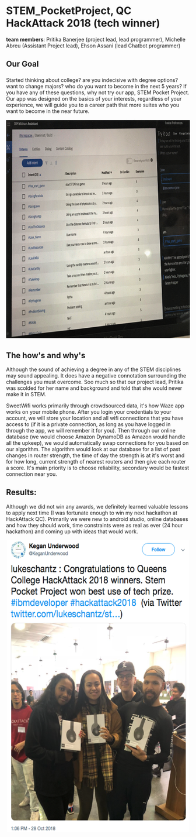 # STEM_PocketProject, QC HackAttack 2018 (tech winner)

**team members**: Pritika Banerjee (project lead, lead programmer), Michelle Abreu (Assistant Project lead), 
Ehson Assani (lead Chatbot programmer)

## Our Goal

### 
Started thinking about college? are you indecisive with degree options? want to change majors? who do you want to become in the next 5 years?  If you have any of these questions, why not try our app, STEM Pocket Project.  Our app was designed on the basics of your interests, regardless of your experience, we will guide you to a career path that more suites who you want to become in the near future.  

<p align="center">
    <img src="GifMain.gif" alt="Image" width="800" height="600" />
</p>

## The how's and why's

Although the sound of achieving a degree in any of the STEM disciplines may sound appealing.  It does have a negative connotation surrounding the challenges you must overcome.  Soo much so that our project lead, Pritika was scolded for her name and background and told that she would never make it in STEM.

SweetWifi works primarily through crowdsourced data, it's how Waze app works on your mobile phone.  After you login your credentials to your account, we will store your location and all wifi connections that you have access to (if it is a private connection, as long as you have logged in through the app, we will remember it for you).  Then through our online database (we would choose Amazon DynamoDB as Amazon would handle all the upkeep), we would automatically swap connections for you based on our algorithm.  The algorithm would look at our database for a list of past changes in router strength, the time of day the strength is at it's worst and for how long, current strength of nearest routers and then give each router a score.  It's main priority is to choose reliability, secondary would be fastest connection near you.

## Results:

Although we did not win any awards, we definitely learned valuable lessons to apply next time (I was fortunate enough to win my next hackathon at HackAttack QC).  Primarily we were new to android studio, online databases and how they should work, time constraints were as real as ever (24 hour hackathon) and coming up with ideas that would work.

<p align="center">
    <img src="twitter.png" alt="Image" width="500" height="800" />
</p>

